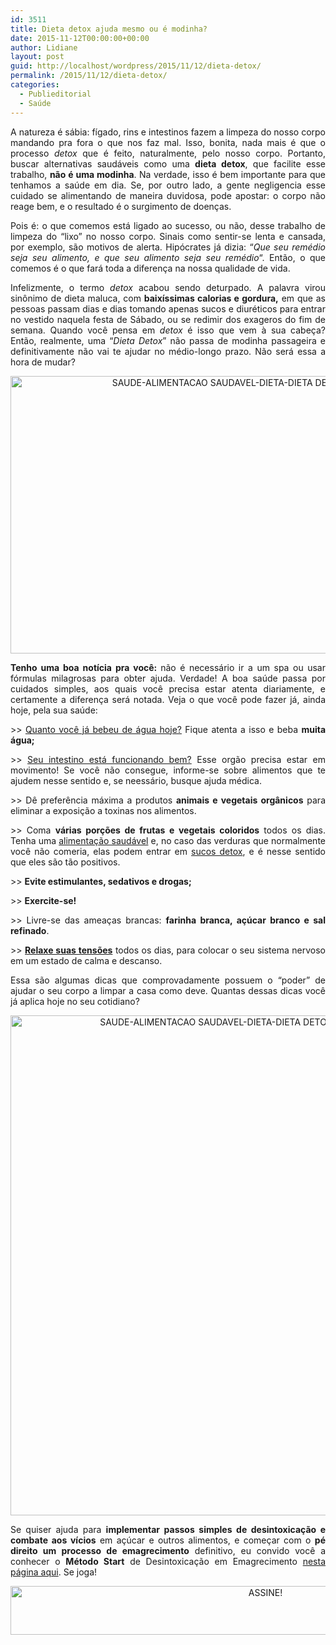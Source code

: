 ```yaml
---
id: 3511
title: Dieta detox ajuda mesmo ou é modinha?
date: 2015-11-12T00:00:00+00:00
author: Lidiane
layout: post
guid: http://localhost/wordpress/2015/11/12/dieta-detox/
permalink: /2015/11/12/dieta-detox/
categories:
  - Publieditorial
  - Saúde
---
```

<p align="justify">
  A natureza é sábia: fígado, rins e intestinos fazem a limpeza do nosso corpo mandando pra fora o que nos faz mal. Isso, bonita, nada mais é que o processo <em>detox</em> que é feito, naturalmente, pelo nosso corpo. Portanto, buscar alternativas saudáveis como uma <strong>dieta detox</strong>, que facilite esse trabalho, <strong>não é uma modinha</strong>. Na verdade, isso é bem importante para que tenhamos a saúde em dia. Se, por outro lado, a gente negligencia esse cuidado se alimentando de maneira duvidosa, pode apostar: o corpo não reage bem, e o resultado é o surgimento de doenças.
</p>

<p align="justify">
  Pois é: o que comemos está ligado ao sucesso, ou não, desse trabalho de limpeza do “lixo” no nosso corpo. Sinais como sentir-se lenta e cansada, por exemplo, são motivos de alerta. Hipócrates já dizia: “<em>Que seu remédio seja seu alimento, e que seu alimento seja seu remédio</em>&#8220;. Então, o que comemos é o que fará toda a diferença na nossa qualidade de vida.
</p>

<p align="justify">
  Infelizmente, o termo <em>detox</em> acabou sendo deturpado. A palavra virou sinônimo de dieta maluca, com <b>baixíssimas calorias e gordura,</b> em que as pessoas passam dias e dias tomando apenas sucos e diuréticos para entrar no vestido naquela festa de Sábado, ou se redimir dos exageros do fim de semana. Quando você pensa em <em>detox</em> é isso que vem à sua cabeça? Então, realmente, uma “<em>Dieta Detox</em>” não passa de modinha passageira e definitivamente não vai te ajudar no médio-longo prazo. Não será essa a hora de mudar?
</p>

<p align="center">
  <a href="http://www.trololodemulher.com.br/blog/wp-content/uploads/2015/11/SAUDE-ALIMENTACAO-SAUDAVEL-DIETA-DIETA-DETOX2.jpg"><img class="alignnone size-full wp-image-11669" src="http://www.trololodemulher.com.br/blog/wp-content/uploads/2015/11/SAUDE-ALIMENTACAO-SAUDAVEL-DIETA-DIETA-DETOX2.jpg" alt="SAUDE-ALIMENTACAO SAUDAVEL-DIETA-DIETA DETOX[2]" width="700" height="444" /></a>
</p>

<p align="justify">
  <b>Tenho uma boa notícia pra você: </b>não é necessário ir a um spa ou usar fórmulas milagrosas para obter ajuda. Verdade! A boa saúde passa por cuidados simples, aos quais você precisa estar atenta diariamente, e certamente a diferença será notada. Veja o que você pode fazer já, ainda hoje, pela sua saúde:
</p>

<p align="justify">
  >> <a href="http://www.trololodemulher.com.br/2011/06/03/agua-saude-2/" target="_blank">Quanto você já bebeu de água hoje?</a> Fique atenta a isso e beba <b>muita água;</b>
</p>

<p align="justify">
  >> <a href="http://www.trololodemulher.com.br/2012/06/18/intestino-funcionando-bem/" target="_blank">Seu intestino está funcionando bem?</a> Esse orgão precisa estar em movimento! Se você não consegue, informe-se sobre alimentos que te ajudem nesse sentido e, se neessário, busque ajuda médica.
</p>

<p align="justify">
  >> Dê preferência máxima a produtos <b>animais e vegetais orgânicos</b> para eliminar a exposição a toxinas nos alimentos.
</p>

<p align="justify">
  >> Coma <b>várias porções de frutas e vegetais coloridos</b> todos os dias. Tenha uma <a href="http://www.trololodemulher.com.br/2014/07/25/alimentacao-saudavel/" target="_blank">alimentação saudável</a> e, no caso das verduras que normalmente você não comeria, elas podem entrar em <a href="http://www.belezacorpoecia.com/saude-beleza-sucos-funcionais/" target="_blank">sucos detox</a>, e é nesse sentido que eles são tão positivos.
</p>

<p align="justify">
  >> <b>Evite estimulantes, sedativos e droga</b><b>s;</b>
</p>

<p align="justify">
  >> <b>Exercite-se!</b>
</p>

<p align="justify">
  >> Livre-se das ameaças brancas: <b>farinha branca, açúcar branco e sal refinado</b>.
</p>

<p align="justify">
  >> <b><a href="http://www.belezacorpoecia.com/como-relaxar-tensoes/" target="_blank">Relaxe suas tensões</a></b> todos os dias, para colocar o seu sistema nervoso em um estado de calma e descanso.
</p>

<p align="justify">
  Essa são algumas dicas que comprovadamente possuem o “poder” de ajudar o seu corpo a limpar a casa como deve. Quantas dessas dicas você já aplica hoje no seu cotidiano?
</p>

<p align="center">
  <a href="http://www.trololodemulher.com.br/blog/wp-content/uploads/2015/11/SAUDE-ALIMENTACAO-SAUDAVEL-DIETA-DIETA-DETOX3.jpg"><img class="alignnone size-full wp-image-11672" src="http://www.trololodemulher.com.br/blog/wp-content/uploads/2015/11/SAUDE-ALIMENTACAO-SAUDAVEL-DIETA-DIETA-DETOX3.jpg" alt="SAUDE-ALIMENTACAO SAUDAVEL-DIETA-DIETA DETOX[3]" width="661" height="800" /></a>
</p>

<p align="justify">
  Se quiser ajuda para <b>implementar passos simples de desintoxicação e combate aos vícios</b> em açúcar e outros alimentos, e começar com o <b>pé direito um processo de emagrecimento</b> definitivo, eu convido você a conhecer o <b>Método Start</b> de Desintoxicação em Emagrecimento <a href="http://saudeconstante.com/metodostart1" target="_blank">nesta página aqui</a>. Se joga!
</p>

<p align="center">
  <a href="http://feedburner.google.com/fb/a/mailverify?uri=blogBichaFemea&loc=en_US" target="_blank"><img class="alignnone size-full wp-image-10439" src="http://www.trololodemulher.com.br/blog/wp-content/uploads/2014/09/ASSINE.png" alt="ASSINE!" width="800" height="78" /></a>
</p>